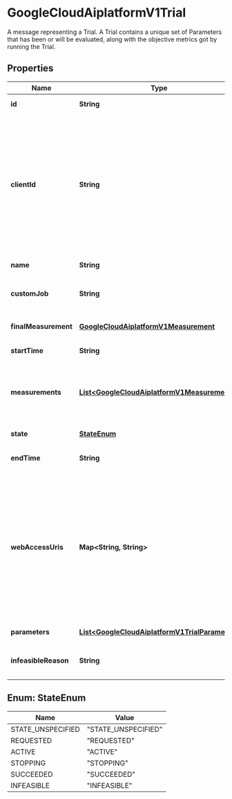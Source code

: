 

# GoogleCloudAiplatformV1Trial

A message representing a Trial. A Trial contains a unique set of Parameters that has been or will be evaluated, along with the objective metrics got by running the Trial.

## Properties

| Name | Type | Description | Notes |
|------------ | ------------- | ------------- | -------------|
|**id** | **String** | Output only. The identifier of the Trial assigned by the service. |  [optional] [readonly] |
|**clientId** | **String** | Output only. The identifier of the client that originally requested this Trial. Each client is identified by a unique client_id. When a client asks for a suggestion, Vertex AI Vizier will assign it a Trial. The client should evaluate the Trial, complete it, and report back to Vertex AI Vizier. If suggestion is asked again by same client_id before the Trial is completed, the same Trial will be returned. Multiple clients with different client_ids can ask for suggestions simultaneously, each of them will get their own Trial. |  [optional] [readonly] |
|**name** | **String** | Output only. Resource name of the Trial assigned by the service. |  [optional] [readonly] |
|**customJob** | **String** | Output only. The CustomJob name linked to the Trial. It&#39;s set for a HyperparameterTuningJob&#39;s Trial. |  [optional] [readonly] |
|**finalMeasurement** | [**GoogleCloudAiplatformV1Measurement**](GoogleCloudAiplatformV1Measurement.md) | Output only. The final measurement containing the objective value. |  [optional] [readonly] |
|**startTime** | **String** | Output only. Time when the Trial was started. |  [optional] [readonly] |
|**measurements** | [**List&lt;GoogleCloudAiplatformV1Measurement&gt;**](GoogleCloudAiplatformV1Measurement.md) | Output only. A list of measurements that are strictly lexicographically ordered by their induced tuples (steps, elapsed_duration). These are used for early stopping computations. |  [optional] |
|**state** | [**StateEnum**](#StateEnum) | Output only. The detailed state of the Trial. |  [optional] [readonly] |
|**endTime** | **String** | Output only. Time when the Trial&#39;s status changed to &#x60;SUCCEEDED&#x60; or &#x60;INFEASIBLE&#x60;. |  [optional] [readonly] |
|**webAccessUris** | **Map&lt;String, String&gt;** | Output only. URIs for accessing [interactive shells](https://cloud.google.com/vertex-ai/docs/training/monitor-debug-interactive-shell) (one URI for each training node). Only available if this trial is part of a HyperparameterTuningJob and the job&#39;s trial_job_spec.enable_web_access field is &#x60;true&#x60;. The keys are names of each node used for the trial; for example, &#x60;workerpool0-0&#x60; for the primary node, &#x60;workerpool1-0&#x60; for the first node in the second worker pool, and &#x60;workerpool1-1&#x60; for the second node in the second worker pool. The values are the URIs for each node&#39;s interactive shell. |  [optional] [readonly] |
|**parameters** | [**List&lt;GoogleCloudAiplatformV1TrialParameter&gt;**](GoogleCloudAiplatformV1TrialParameter.md) | Output only. The parameters of the Trial. |  [optional] |
|**infeasibleReason** | **String** | Output only. A human readable string describing why the Trial is infeasible. This is set only if Trial state is &#x60;INFEASIBLE&#x60;. |  [optional] [readonly] |



## Enum: StateEnum

| Name | Value |
|---- | -----|
| STATE_UNSPECIFIED | &quot;STATE_UNSPECIFIED&quot; |
| REQUESTED | &quot;REQUESTED&quot; |
| ACTIVE | &quot;ACTIVE&quot; |
| STOPPING | &quot;STOPPING&quot; |
| SUCCEEDED | &quot;SUCCEEDED&quot; |
| INFEASIBLE | &quot;INFEASIBLE&quot; |



